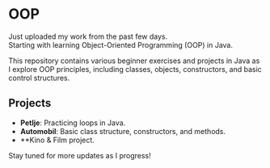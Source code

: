 # OOP

Just uploaded my work from the past few days.  
Starting with learning Object-Oriented Programming (OOP) in Java. 

This repository contains various beginner exercises and projects in Java as I explore OOP principles, including classes, objects, constructors, and basic control structures.

## Projects

- **Petlje**: Practicing loops in Java.
- **Automobil**: Basic class structure, constructors, and methods.
- **Kino & Film project.

Stay tuned for more updates as I progress!

